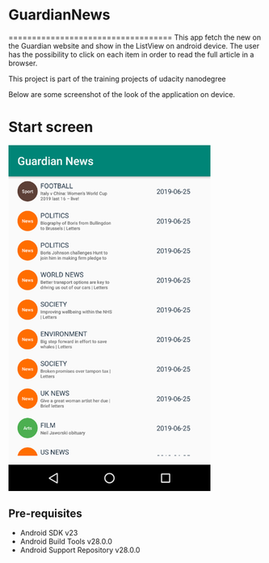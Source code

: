 # GuardianNews
===================================
This app fetch the new on the Guardian website and show in the ListView on android device. The user has the possibility
to click on each item in order to read the full article in a browser.

This project is part of the training projects of udacity nanodegree

Below are some screenshot of the look of the application on device.

# Start screen

<img src="appscreens/screen.png" width="400" >



Pre-requisites
--------------

- Android SDK v23
- Android Build Tools v28.0.0
- Android Support Repository v28.0.0
